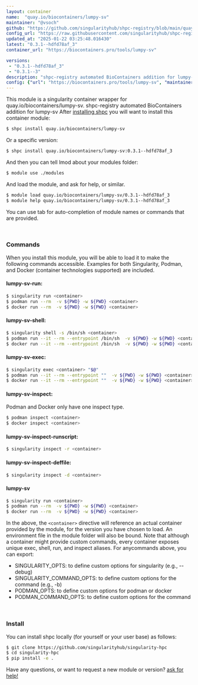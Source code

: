 ```yaml
---
layout: container
name:  "quay.io/biocontainers/lumpy-sv"
maintainer: "@vsoch"
github: "https://github.com/singularityhub/shpc-registry/blob/main/quay.io/biocontainers/lumpy-sv/container.yaml"
config_url: "https://raw.githubusercontent.com/singularityhub/shpc-registry/main/quay.io/biocontainers/lumpy-sv/container.yaml"
updated_at: "2025-01-22 03:25:48.016430"
latest: "0.3.1--hdfd78af_3"
container_url: "https://biocontainers.pro/tools/lumpy-sv"

versions:
 - "0.3.1--hdfd78af_3"
 - "0.3.1--3"
description: "shpc-registry automated BioContainers addition for lumpy-sv"
config: {"url": "https://biocontainers.pro/tools/lumpy-sv", "maintainer": "@vsoch", "description": "shpc-registry automated BioContainers addition for lumpy-sv", "latest": {"0.3.1--hdfd78af_3": "sha256:9f39cc174d539e86dfe51fdc6b9d7c555908a934805c057525cf383729afc3c3"}, "tags": {"0.3.1--hdfd78af_3": "sha256:9f39cc174d539e86dfe51fdc6b9d7c555908a934805c057525cf383729afc3c3", "0.3.1--3": "sha256:e901ceabb9cf8a2f967035cee25e4cdc798a2fe1159e5a61ae5025d1da378406"}, "docker": "quay.io/biocontainers/lumpy-sv"}
---
```


This module is a singularity container wrapper for quay.io/biocontainers/lumpy-sv.
shpc-registry automated BioContainers addition for lumpy-sv
After [installing shpc](#install) you will want to install this container module:


```bash
$ shpc install quay.io/biocontainers/lumpy-sv
```

Or a specific version:

```bash
$ shpc install quay.io/biocontainers/lumpy-sv:0.3.1--hdfd78af_3
```

And then you can tell lmod about your modules folder:

```bash
$ module use ./modules
```

And load the module, and ask for help, or similar.

```bash
$ module load quay.io/biocontainers/lumpy-sv/0.3.1--hdfd78af_3
$ module help quay.io/biocontainers/lumpy-sv/0.3.1--hdfd78af_3
```

You can use tab for auto-completion of module names or commands that are provided.

<br>

### Commands

When you install this module, you will be able to load it to make the following commands accessible.
Examples for both Singularity, Podman, and Docker (container technologies supported) are included.

#### lumpy-sv-run:

```bash
$ singularity run <container>
$ podman run --rm  -v ${PWD} -w ${PWD} <container>
$ docker run --rm  -v ${PWD} -w ${PWD} <container>
```

#### lumpy-sv-shell:

```bash
$ singularity shell -s /bin/sh <container>
$ podman run --it --rm --entrypoint /bin/sh  -v ${PWD} -w ${PWD} <container>
$ docker run --it --rm --entrypoint /bin/sh  -v ${PWD} -w ${PWD} <container>
```

#### lumpy-sv-exec:

```bash
$ singularity exec <container> "$@"
$ podman run --it --rm --entrypoint ""  -v ${PWD} -w ${PWD} <container> "$@"
$ docker run --it --rm --entrypoint ""  -v ${PWD} -w ${PWD} <container> "$@"
```

#### lumpy-sv-inspect:

Podman and Docker only have one inspect type.

```bash
$ podman inspect <container>
$ docker inspect <container>
```

#### lumpy-sv-inspect-runscript:

```bash
$ singularity inspect -r <container>
```

#### lumpy-sv-inspect-deffile:

```bash
$ singularity inspect -d <container>
```



#### lumpy-sv

```bash
$ singularity run <container>
$ podman run --rm  -v ${PWD} -w ${PWD} <container>
$ docker run --rm  -v ${PWD} -w ${PWD} <container>
```


In the above, the `<container>` directive will reference an actual container provided
by the module, for the version you have chosen to load. An environment file in the
module folder will also be bound. Note that although a container
might provide custom commands, every container exposes unique exec, shell, run, and
inspect aliases. For anycommands above, you can export:

 - SINGULARITY_OPTS: to define custom options for singularity (e.g., --debug)
 - SINGULARITY_COMMAND_OPTS: to define custom options for the command (e.g., -b)
 - PODMAN_OPTS: to define custom options for podman or docker
 - PODMAN_COMMAND_OPTS: to define custom options for the command

<br>

### Install

You can install shpc locally (for yourself or your user base) as follows:

```bash
$ git clone https://github.com/singularityhub/singularity-hpc
$ cd singularity-hpc
$ pip install -e .
```

Have any questions, or want to request a new module or version? [ask for help!](https://github.com/singularityhub/singularity-hpc/issues)